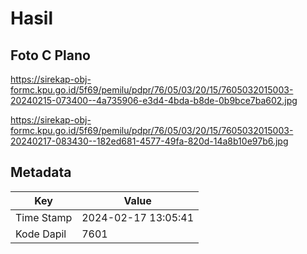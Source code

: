 # Hasil

## Foto C Plano

https://sirekap-obj-formc.kpu.go.id/5f69/pemilu/pdpr/76/05/03/20/15/7605032015003-20240215-073400--4a735906-e3d4-4bda-b8de-0b9bce7ba602.jpg

https://sirekap-obj-formc.kpu.go.id/5f69/pemilu/pdpr/76/05/03/20/15/7605032015003-20240217-083430--182ed681-4577-49fa-820d-14a8b10e97b6.jpg


## Metadata

| Key        | Value               |
| ---------- | ------------------- |
| Time Stamp | 2024-02-17 13:05:41 |
| Kode Dapil | 7601                |




